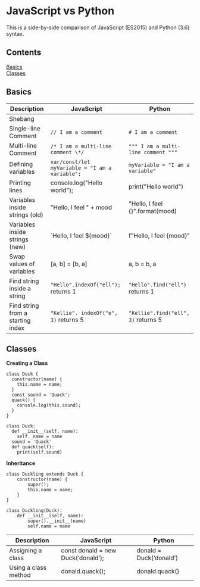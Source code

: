 # JavaScript vs Python
This is a side-by-side comparison of JavaScript (ES2015) and Python (3.6) syntax.

## Contents

[Basics](#basics)  
[Classes](#classes)

## Basics

| Description | JavaScript | Python |
| --- | --- | --- |
| Shebang |
| Single-line Comment | `// I am a comment` | `# I am a comment` |
| Multi-line Comment| `/* I am a multi-line comment \*/` | `""" I am a multi-line comment """` |
| Defining variables | `var/const/let myVariable = "I am a variable";` | `myVariable = "I am a variable"` | 
| Printing lines | console.log("Hello world"); | print("Hello world") |
| Variables inside strings (old) | "Hello, I feel " + mood | "Hello, I feel {}".format(mood) |
| Variables inside strings (new) | \`Hello, I feel ${mood}\` | f"Hello, I feel {mood}" |
| Swap values of variables | [a, b] = [b, a] | a, b = b, a |
| Find string inside a string | `"Hello".indexOf("ell");` returns 1 | `"Hello".find("ell")` returns 1 |
| Find string from a starting index | `"Kellie". indexOf("e", 3)` returns 5 | `"Kellie".find("ell", 3)` returns 5 |

## Classes

**Creating a Class**

```
class Duck {
  constructor(name) {
    this.name = name;
  }
  const sound = 'Quack';
  quack() {
    console.log(this.sound); 
  }
}
```
```
class Duck:
  def __init__(self, name):
    self._name = name
  sound = 'Quack'
  def quack(self):
    print(self.sound)
```

**Inheritance**
```
class Duckling extends Duck {
    constructor(name) {
        super();
        this.name = name;
    }
}
```
```
class Duckling(Duck):
    def __init__(self, name):
        super().__init__(name)
        self.name = name
```

| Description | JavaScript | Python |
| --- | --- | --- |
Assigning a class | const donald = new Duck(‘donald’); | donald = Duck(‘donald’) |
Using a class method | donald.quack(); | donald.quack() |



